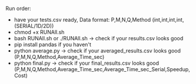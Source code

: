 Run order:
- have your tests.csv ready, Data format: P,M,N,Q,Method (int,int,int,int,(SERIAL/1D/2D))
- chmod +x RUNAll.sh 
- bash RUNAll.sh or ./RUNAll.sh         -> check if your results.csv looks good
- pip install pandas if you haven't 
- python average.py                     -> check if your averaged_results.csv looks good (P,M,N,Q,Method,Average_Time_sec)
- python final.py                       -> check if your final_results.csv looks good (P,M,N,Q,Method,Average_Time_sec,Average_Time_sec_Serial,Speedup,Cost)